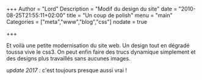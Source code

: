 +++
Author = "Lord"
Description = "Modif du design du site"
date = "2010-08-25T21:55:11+02:00"
title = "Un coup de polish"
menu = "main"
Categories = ["meta","www","blog","css"]
nodate = true

+++

Et voilà une petite modernisation du site web. Un design tout en dégradé toussa vive le css3. On peut enfin faire des trucs dynamique simplement et des designs plus travaillés sans aucunes images.

*update 2017 :*
c'est toujours presque aussi vrai !

